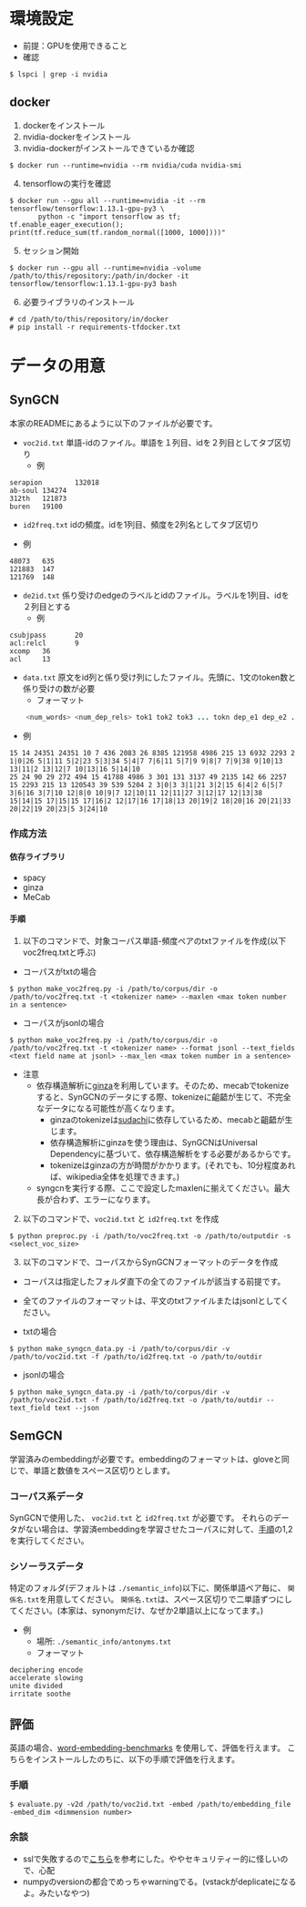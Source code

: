 # 環境設定
- 前提：GPUを使用できること
- 確認
```
$ lspci | grep -i nvidia
```

## docker
1. dockerをインストール
2. nvidia-dockerをインストール
3. nvidia-dockerがインストールできているか確認
```
$ docker run --runtime=nvidia --rm nvidia/cuda nvidia-smi
```

4.  tensorflowの実行を確認
```
$ docker run --gpu all --runtime=nvidia -it --rm tensorflow/tensorflow:1.13.1-gpu-py3 \
       python -c "import tensorflow as tf; tf.enable_eager_execution(); print(tf.reduce_sum(tf.random_normal([1000, 1000])))" 
```

5. セッション開始
```
$ docker run --gpu all --runtime=nvidia -volume /path/to/this/repository:/path/in/docker -it tensorflow/tensorflow:1.13.1-gpu-py3 bash
```

6. 必要ライブラリのインストール
```
# cd /path/to/this/repository/in/docker
# pip install -r requirements-tfdocker.txt
```

# データの用意
## SynGCN
本家のREADMEにあるように以下のファイルが必要です。
* `voc2id.txt` 単語-idのファイル。単語を１列目、idを２列目としてタブ区切り
  - 例
```
serapion        132018
ab-soul 134274
312th   121873
buren   19100
```
* `id2freq.txt` idの頻度。idを1列目、頻度を2列名としてタブ区切り
 - 例
 ```
48073   635
121883  147
121769  148
 ```
* `de2id.txt` 係り受けのedgeのラベルとidのファイル。ラベルを1列目、idを２列目とする
  - 例
```
csubjpass       20
acl:relcl       9
xcomp   36
acl     13
```
* `data.txt` 原文をid列と係り受け列にしたファイル。先頭に、1文のtoken数と係り受けの数が必要
  - フォーマット

```java
    <num_words> <num_dep_rels> tok1 tok2 tok3 ... tokn dep_e1 dep_e2 .... dep_em
```

  - 例
```
15 14 24351 24351 10 7 436 2083 26 8385 121958 4986 215 13 6932 2293 2 1|0|26 5|1|11 5|2|23 5|3|34 5|4|7 7|6|11 5|7|9 9|8|7 7|9|38 9|10|13 13|11|2 13|12|7 10|13|16 5|14|10
25 24 90 29 272 494 15 41788 4986 3 301 131 3137 49 2135 142 66 2257 15 2293 215 13 120543 39 539 5204 2 3|0|3 3|1|21 3|2|15 6|4|2 6|5|7 3|6|16 3|7|10 12|8|0 10|9|7 12|10|11 12|11|27 3|12|17 12|13|38 15|14|15 17|15|15 17|16|2 12|17|16 17|18|13 20|19|2 18|20|16 20|21|33 20|22|19 20|23|5 3|24|10
```

### 作成方法
#### 依存ライブラリ
- spacy
- ginza
- MeCab

#### 手順
1. 以下のコマンドで、対象コーパス単語-頻度ペアのtxtファイルを作成(以下voc2freq.txtと呼ぶ)
- コーパスがtxtの場合
```
$ python make_voc2freq.py -i /path/to/corpus/dir -o /path/to/voc2freq.txt -t <tokenizer name> --maxlen <max token number in a sentence>
```

- コーパスがjsonlの場合
```
$ python make_voc2freq.py -i /path/to/corpus/dir -o /path/to/voc2freq.txt -t <tokenizer name> --format jsonl --text_fields <text field name at jsonl> --max_len <max token number in a sentence>
```

- 注意
  - 依存構造解析に[ginza](https://megagonlabs.github.io/ginza/)を利用しています。そのため、mecabでtokenizeすると、SynGCNのデータにする際、tokenizeに齟齬が生じて、不完全なデータになる可能性が高くなります。
    - ginzaのtokenizeは[sudachi](https://github.com/WorksApplications/SudachiPy)に依存しているため、mecabと齟齬が生じます。
    - 依存構造解析にginzaを使う理由は、SynGCNはUniversal Dependencyに基づいて、依存構造解析をする必要があるからです。
    - tokenizeはginzaの方が時間がかかります。(それでも、10分程度あれば、wikipedia全体を処理できます。)
  - syngcnを実行する際、ここで設定したmaxlenに揃えてください。最大長が合わず、エラーになります。

2. 以下のコマンドで、`voc2id.txt` と `id2freq.txt` を作成
```
$ python preproc.py -i /path/to/voc2freq.txt -o /path/to/outputdir -s <select_voc_size>
```

3. 以下のコマンドで、コーパスからSynGCNフォーマットのデータを作成
  - コーパスは指定したフォルダ直下の全てのファイルが該当する前提です。
  - 全てのファイルのフォーマットは、平文のtxtファイルまたはjsonlとしてください。

- txtの場合  
```
$ python make_syngcn_data.py -i /path/to/corpus/dir -v /path/to/voc2id.txt -f /path/to/id2freq.txt -o /path/to/outdir
```

- jsonlの場合
```
$ python make_syngcn_data.py -i /path/to/corpus/dir -v /path/to/voc2id.txt -f /path/to/id2freq.txt -o /path/to/outdir --text_field text --json
```


## SemGCN
学習済みのembeddingが必要です。embeddingのフォーマットは、gloveと同じで、単語と数値をスペース区切りとします。
### コーパス系データ
SynGCNで使用した、 `voc2id.txt` と `id2freq.txt` が必要です。
それらのデータがない場合は、学習済embeddingを学習させたコーパスに対して、[手順](#手順)の1,2を実行してください。
### シソーラスデータ
特定のフォルダ(デフォルトは `./semantic_info`)以下に、関係単語ペア毎に、 `関係名.txt`を用意してください。
`関係名.txt`は、スペース区切りで二単語ずつにしてください。(本家は、synonymだけ、なぜか2単語以上になってます。)
- 例　
  - 場所: `./semantic_info/antonyms.txt`
  - フォーマット
```
deciphering encode
accelerate slowing
unite divided
irritate soothe
```

## 評価
英語の場合、[word-embedding-benchmarks](https://github.com/kudkudak/word-embeddings-benchmarks) を使用して、評価を行えます。
こちらをインストールしたのちに、以下の手順で評価を行えます。

### 手順
```
$ evaluate.py -v2d /path/to/voc2id.txt -embed /path/to/embedding_file -embed_dim <dimmension number>
```

### 余談
- sslで失敗するので[こちら](https://shinespark.hatenablog.com/entry/2015/12/06/100000)を参考にした。ややセキュリティー的に怪しいので、心配
- numpyのversionの都合でめっちゃwarningでる。(vstackがdeplicateになるよ。みたいなやつ)
